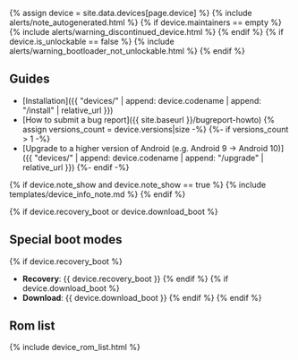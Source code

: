{% assign device = site.data.devices[page.device] %}
{% include alerts/note_autogenerated.html %}
{% if device.maintainers == empty %}
{% include alerts/warning_discontinued_device.html %}
{% endif %}
{% if device.is_unlockable == false %}
{% include alerts/warning_bootloader_not_unlockable.html %}
{% endif %}

## Guides

- [Installation]({{ "devices/" | append: device.codename | append: "/install" | relative_url }})
- [How to submit a bug report]({{ site.baseurl }}/bugreport-howto)
{% assign versions_count = device.versions|size -%}
{%- if versions_count > 1 -%}
- [Upgrade to a higher version of Android (e.g. Android 9 -> Android 10)]({{ "devices/" | append: device.codename | append: "/upgrade" | relative_url }})
{%- endif -%}

{% if device.note_show and device.note_show == true %}
{% include templates/device_info_note.md %}
{% endif %}

{% if device.recovery_boot or device.download_boot %}
## Special boot modes

{% if device.recovery_boot %}
* **Recovery**: {{ device.recovery_boot }}
{% endif %}
{% if device.download_boot %}
* **Download**: {{ device.download_boot }}
{% endif %}
{% endif %}

## Rom list

{% include device_rom_list.html %}

